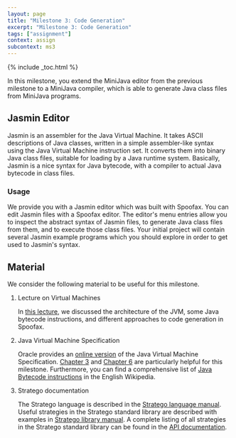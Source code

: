 ```yaml
---
layout: page
title: "Milestone 3: Code Generation"
excerpt: "Milestone 3: Code Generation"
tags: ["assignment"]
context: assign
subcontext: ms3
---
```


{% include _toc.html %}

In this milestone, you extend the MiniJava editor from the previous milestone to a MiniJava compiler, which is able to generate Java class files from MiniJava programs.

## Jasmin Editor

Jasmin is an assembler for the Java Virtual Machine.
It takes ASCII descriptions of Java classes, written in a simple assembler-like syntax using the Java Virtual Machine instruction set.
It converts them into binary Java class files, suitable for loading by a Java runtime system.
Basically, Jasmin is a nice syntax for Java bytecode, with a compiler to actual Java bytecode in class files.

### Usage

We provide you with a Jasmin editor which was built with Spoofax.
You can edit Jasmin files with a Spoofax editor.
The editor's menu entries allow you to inspect the abstract syntax of Jasmin files, to generate Java class files from them, and to execute those class files.
Your initial project will contain several Jasmin example programs which you should explore in order to get used to Jasmin's syntax.

## Material

We consider the following material to be useful for this milestone.

1. Lecture on Virtual Machines

    In [this lecture](/lectures/techniques/virtual-machines), we discussed the architecture of the JVM, some Java bytecode instructions, and different approaches to code generation in Spoofax.

2. Java Virtual Machine Specification

    Oracle provides an [online version][JVM] of the Java Virtual Machine Specification.
    [Chapter 3][JVMch3] and [Chapter 6][JVMch6] are particularly helpful for this milestone.
    Furthermore, you can find a comprehensive list of [Java Bytecode instructions][JBCInstructions] in the English Wikipedia.

[JVM]: http://docs.oracle.com/javase/specs/jvms/se8/html/
[JVMch3]: http://docs.oracle.com/javase/specs/jvms/se8/html/jvms-3.html
[JVMch6]: http://docs.oracle.com/javase/specs/jvms/se8/html/jvms-3.html
[JBCInstructions]: https://en.wikipedia.org/wiki/Java_bytecode_instruction_listings

3. Stratego documentation

    The Stratego language is described in the [Stratego language manual](http://hydra.nixos.org/job/strategoxt-docs/strategoxt-manual/html/latest/download/1/manual/chunk-chapter/stratego-language.html).
    Useful strategies in the Stratego standard library are described with examples in [Stratego library manual](http://hydra.nixos.org/job/strategoxt-docs/strategoxt-manual/html/latest/download/1/manual/chunk-chapter/stratego-library.html).
    A complete listing of all strategies in the Stratego standard library can be found in the [API documentation](http://releases.strategoxt.org/docs/api/libstratego-lib/stable/docs/).
